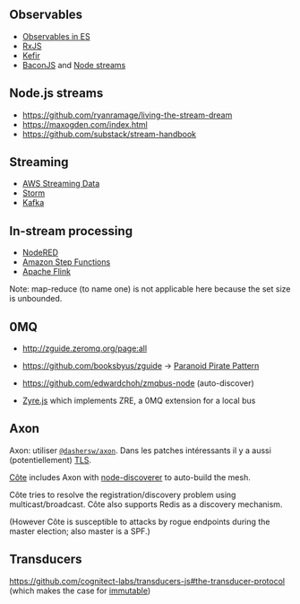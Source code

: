 Observables
-----------

- [Observables in ES](https://github.com/tc39/proposal-observable)
- [RxJS](https://github.com/reactivex/rxjs)
- [Kefir](https://kefirjs.github.io/kefir/)
- [BaconJS](https://www.npmjs.com/package/baconjs) and [Node streams](https://www.npmjs.com/package/bacon-node-stream)

Node.js streams
---------------

- https://github.com/ryanramage/living-the-stream-dream
- https://maxogden.com/index.html
- https://github.com/substack/stream-handbook

Streaming
---------

- [AWS Streaming Data](https://aws.amazon.com/streaming-data/)
- [Storm](https://storm.apache.org/talksAndVideos.html)
- [Kafka](https://www.confluent.io/blog/stream-data-platform-1/)

In-stream processing
--------------------

- [NodeRED](https://nodered.org/)
- [Amazon Step Functions](https://aws.amazon.com/step-functions/)
- [Apache Flink](https://en.wikipedia.org/wiki/Apache_Flink)

Note: map-reduce (to name one) is not applicable here because the set size is unbounded.

0MQ
---

- http://zguide.zeromq.org/page:all
- https://github.com/booksbyus/zguide
→ [Paranoid Pirate Pattern](https://www.npmjs.com/package/zeromq-ppqueue)

- https://github.com/edwardchoh/zmqbus-node (auto-discover)
- [Zyre.js](https://www.npmjs.com/package/zyre.js) which implements ZRE, a 0MQ extension for a local bus

Axon
----

Axon: utiliser [`@dashersw/axon`](https://github.com/dashersw/axon). Dans les patches intéressants il y a aussi (potentiellement) [TLS](https://github.com/tj/axon/compare/master...Atlantis-Software:master).

[Côte](https://github.com/dashersw/cote) includes Axon with [node-discoverer](https://github.com/dashersw/node-discover) to auto-build the mesh.

Côte tries to resolve the registration/discovery problem using multicast/broadcast. Côte also supports Redis as a discovery mechanism.

(However Côte is susceptible to attacks by rogue endpoints during the master election; also master is a SPF.)

Transducers
-----------

https://github.com/cognitect-labs/transducers-js#the-transducer-protocol
(which makes the case for [immutable](https://www.npmjs.com/package/immutable))
